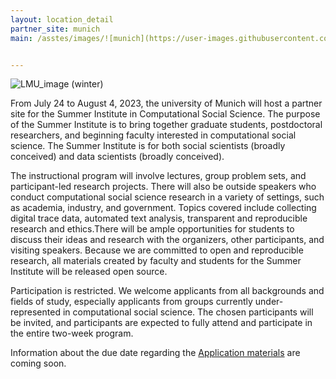 ```yaml
---
layout: location_detail
partner_site: munich
main: /asstes/images/![munich](https://user-images.githubusercontent.com/121235087/213727596-ef45a284-bec3-4b37-a29f-161c149e66c4.jpg)


---
```

![LMU_image (winter)](https://user-images.githubusercontent.com/121235087/212948491-6cd3089a-8a9a-401b-b13a-f045a19ec4bd.png)


From July 24 to August 4, 2023, the university of Munich will host a partner site for the Summer Institute in Computational Social Science. The purpose of the Summer Institute is to bring together graduate students, postdoctoral researchers, and beginning faculty interested in computational social science. The Summer Institute is for both social scientists (broadly conceived) and data scientists (broadly conceived).

The instructional program will involve lectures, group problem sets, and participant-led research projects. There will also be outside speakers who conduct computational social science research in a variety of settings, such as academia, industry, and government. Topics covered include collecting digital trace data, automated text analysis, transparent and reproducible research and ethics.There will be ample opportunities for students to discuss their ideas and research with the organizers, other participants, and visiting speakers. Because we are committed to open and reproducible research, all materials created by faculty and students for the Summer Institute will be released open source.

Participation is restricted. We welcome applicants from all backgrounds and fields of study, especially applicants from groups currently under-represented in computational social science. The chosen participants will be invited, and participants are expected to fully attend and participate in the entire two-week program.

Information about the due date regarding the [Application materials](https://compsocialscience.github.io/summer-institute/2023/munich/apply) are coming soon.
